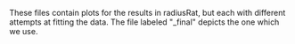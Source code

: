 These files contain plots for the results in radiusRat, but each with different attempts at fitting the data. The file labeled "_final" depicts the one which we use.
